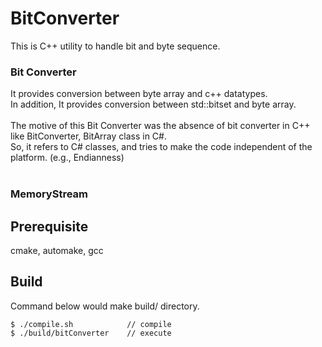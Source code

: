 # BitConverter
This is C++ utility to handle bit and byte sequence. <br>

### Bit Converter
It provides conversion between byte array and
c++ datatypes. <br>
In addition, It provides conversion between std::bitset and byte array. <br>
<br>
The motive of this Bit Converter was the absence of bit converter in C++ like BitConverter, BitArray class in C#. <br>
So, it refers to C# classes, and tries to make the code independent of the platform. (e.g., Endianness)<br>
<br>

### MemoryStream


## Prerequisite
cmake, automake, gcc

## Build

Command below would make build/ directory.
```
$ ./compile.sh            // compile
$ ./build/bitConverter    // execute
```

